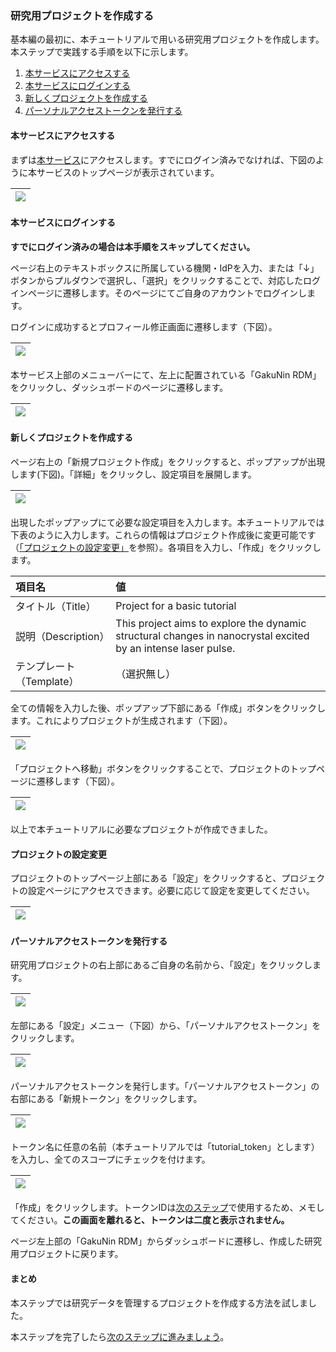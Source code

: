 ### 研究用プロジェクトを作成する

基本編の最初に、本チュートリアルで用いる研究用プロジェクトを作成します。本ステップで実践する手順を以下に示します。

1. [本サービスにアクセスする](#本サービスにアクセスする)
1. [本サービスにログインする](#本サービスにログインする)
1. [新しくプロジェクトを作成する](#新しくプロジェクトを作成する)
1. [パーソナルアクセストークンを発行する](#パーソナルアクセストークンを発行する)

#### 本サービスにアクセスする

まずは[本サービス](https://rdm.nii.ac.jp/)にアクセスします。すでにログイン済みでなければ、下図のように本サービスのトップページが表示されています。

| ![](./images/create_project_grdm_service_toppage.png) |
|---|

#### 本サービスにログインする

**すでにログイン済みの場合は本手順をスキップしてください。**

ページ右上のテキストボックスに所属している機関・IdPを入力、または「↓」ボタンからプルダウンで選択し、「選択」をクリックすることで、対応したログインページに遷移します。そのページにてご自身のアカウントでログインします。

ログインに成功するとプロフィール修正画面に遷移します（下図）。

| ![](./images/create_project_grdm_after_login.png) |
|---|

本サービス上部のメニューバーにて、左上に配置されている「GakuNin RDM」をクリックし、ダッシュボードのページに遷移します。

| ![](./images/create_project_grdm_dashboard.png) |
|---|

#### 新しくプロジェクトを作成する

ページ右上の「新規プロジェクト作成」をクリックすると、ポップアップが出現します(下図)。「詳細」をクリックし、設定項目を展開します。

| ![](./images/create_project_grdm_pop_up_new_project.png) |
|---|

出現したポップアップにて必要な設定項目を入力します。本チュートリアルでは下表のように入力します。これらの情報はプロジェクト作成後に変更可能です（[「プロジェクトの設定変更」](#プロジェクトの設定変更)を参照）。各項目を入力し、「作成」をクリックします。

|項目名|値|
|:---|:---|
|タイトル（Title）|Project for a basic tutorial|
|説明（Description）|This project aims to explore the dynamic structural changes in nanocrystal excited by an intense laser pulse.|
|テンプレート（Template）|（選択無し）|

全ての情報を入力した後、ポップアップ下部にある「作成」ボタンをクリックします。これによりプロジェクトが生成されます（下図）。

| ![](./images/create_project_grdm_created_new_project.png) |
|---|

「プロジェクトへ移動」ボタンをクリックすることで、プロジェクトのトップページに遷移します（下図）。

| ![](./images/create_project_grdm_project_toppage.png) |
|---|

以上で本チュートリアルに必要なプロジェクトが作成できました。

#### プロジェクトの設定変更

プロジェクトのトップページ上部にある「設定」をクリックすると、プロジェクトの設定ページにアクセスできます。必要に応じて設定を変更してください。

| ![](./images/create_project_grdm_project_setting.png) |
|---|

#### パーソナルアクセストークンを発行する

研究用プロジェクトの右上部にあるご自身の名前から、「設定」をクリックします。

| ![](./images/create_research_env_prepare01.png) |
|---|

左部にある「設定」メニュー（下図）から、「パーソナルアクセストークン」をクリックします。

| ![](./images/create_research_env_prepare02.png) |
|---|

パーソナルアクセストークンを発行します。「パーソナルアクセストークン」の右部にある「新規トークン」をクリックします。

| ![](./images/create_research_env_prepare03.png) |
|---|

トークン名に任意の名前（本チュートリアルでは「tutorial_token」とします）を入力し、全てのスコープにチェックを付けます。

| ![](./images/create_research_env_prepare04.png) |
|---|

「作成」をクリックします。トークンIDは[次のステップ](./create_dmp.md)で使用するため、メモしてください。**この画面を離れると、トークンは二度と表示されません。**

ページ左上部の「GakuNin RDM」からダッシュボードに遷移し、作成した研究用プロジェクトに戻ります。

#### まとめ

本ステップでは研究データを管理するプロジェクトを作成する方法を試しました。

本ステップを完了したら[次のステップに進みましょう](./create_dmp.md)。
